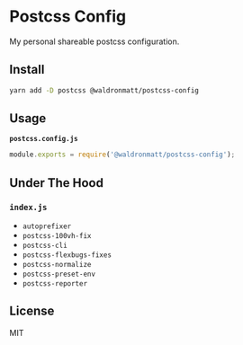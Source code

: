 # Postcss Config

My personal shareable postcss configuration.

## Install

```bash
yarn add -D postcss @waldronmatt/postcss-config
```

## Usage

**`postcss.config.js`**

```js
module.exports = require('@waldronmatt/postcss-config');
```

## Under The Hood

### `index.js`

- `autoprefixer`
- `postcss-100vh-fix`
- `postcss-cli`
- `postcss-flexbugs-fixes`
- `postcss-normalize`
- `postcss-preset-env`
- `postcss-reporter`

## License

MIT
